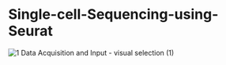 # Single-cell-Sequencing-using-Seurat

![1  Data Acquisition and Input - visual selection (1)](https://github.com/user-attachments/assets/0db85682-6feb-4167-911c-9467701bc29e)
